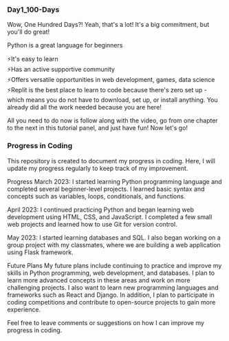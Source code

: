 ### Day1_100-Days

Wow, One Hundred Days?!
Yeah, that's a lot! It's a big commitment, but you'll do great!

Python is a great language for beginners

⚡️It's easy to learn\
⚡️Has an active supportive community\
⚡️Offers versatile opportunities in web development, games, data science\
⚡️Replit is the best place to learn to code because there's zero set up - \
   which means you do not have to download, set up, or install anything. You already did all the work needed because you are here!

All you need to do now is follow along with the video, go from one chapter to the next in this tutorial panel, and just have fun! Now let's go!

### Progress in Coding
This repository is created to document my progress in coding.
Here, I will update my progress regularly to keep track of my improvement.

Progress
March 2023: I started learning Python programming language and completed several beginner-level projects. I learned basic syntax and concepts such as variables, loops,               conditionals, and functions.

April 2023: I continued practicing Python and began learning web development using HTML, CSS, and JavaScript. I completed a few small web projects and learned how to use Git for version control.

May 2023: I started learning databases and SQL. I also began working on a group project with my classmates, where we are building a web application using Flask framework.

Future Plans
My future plans include continuing to practice and improve my skills in Python programming, web development, and databases. I plan to learn more advanced concepts in these areas and work on more challenging projects. I also want to learn new programming languages and frameworks such as React and Django. In addition, I plan to participate in coding competitions and contribute to open-source projects to gain more experience.

Feel free to leave comments or suggestions on how I can improve my progress in coding.
